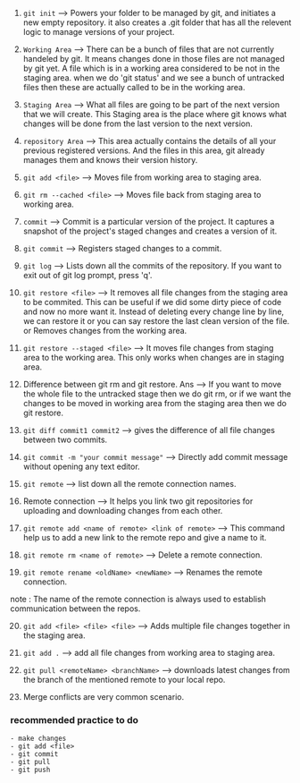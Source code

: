 1. `git init` --> Powers your folder to be managed by git, and initiates a new empty repository.
it also creates a .git folder that has all the relevent logic to manage versions of your project.


2. `Working Area` --> There can be a bunch of files that are not currently handeled by git.
It means changes done in those files are not managed by git yet. A file which is in a working area 
considered to be not in the staging area. when we do 'git status' and we see a bunch of untracked 
files then these are actually called to be in the working area.


3. `Staging Area` --> What all files are going to be part of the next version that we will create.
This Staging area is the place where git knows what changes will be done from the last version
to the next version.


4. `repository Area` --> This area actually contains the details of all your previous registered
versions. And the files in this area, git already manages them and knows their version history.


5. `git add <file>` --> Moves file from working area to staging area.


6. `git rm --cached <file>` --> Moves file back from staging area to working area.


7. `commit` --> Commit is a particular version of the project. It captures a snapshot of the
project's staged changes and creates a version of it.


8. `git commit` --> Registers staged changes to a commit.


9. `git log` --> Lists down all the commits of the repository. If you want to exit out of git log
prompt, press 'q'.


10. `git restore <file>` --> It removes all file changes from the staging area to be commited.
This can be useful if we did some dirty piece of code and now no more want it. Instead of deleting 
every change line by line, we can restore it or you can say restore the last clean version of the file.
                        or
Removes changes from the working area.


11. `git restore --staged <file>` --> It moves file changes from staging area to the working area.
This only works when changes are in staging area.


12. Difference between git rm and git restore.
Ans --> If you want to move the whole file to the untracked stage then we do git rm, or
if we want the changes to be moved in working area from the staging area then we do git restore.


13. `git diff commit1 commit2` --> gives the difference of all file changes between two commits.

14. `git commit -m "your commit message"`  --> Directly add commit message without opening any text editor. 

15. `git remote` --> list down all the remote connection names.

16. Remote connection --> It helps you link two git repositories for uploading and downloading changes
from each other.

17. `git remote add <name of remote> <link of remote>` --> This command help us to add a new link to the 
remote repo and give a name to it.

18. `git remote rm <name of remote>` --> Delete a remote connection.

19. `git remote rename <oldName> <newName>` --> Renames the remote connection.

note : The name of the remote connection is always used to establish communication between the repos.

20. `git add <file> <file> <file>` --> Adds multiple file changes together in the staging area.

21. `git add .` --> add all file changes from working area to staging area.

22. `git pull <remoteName> <branchName>` --> downloads latest changes from the branch of the mentioned 
remote to your local repo.

23. Merge conflicts are very common scenario.
### recommended practice to do

    - make changes
    - git add <file>
    - git commit
    - git pull
    - git push

